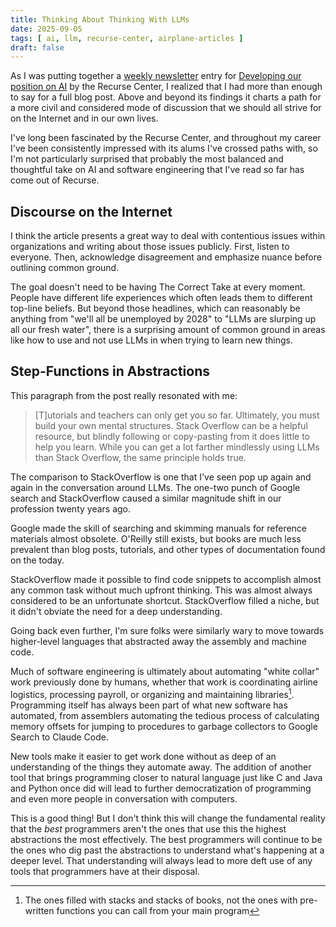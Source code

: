```yaml
---
title: Thinking About Thinking With LLMs
date: 2025-09-05
tags: [ ai, llm, recurse-center, airplane-articles ]
draft: false
---
```


As I was putting together a [weekly newsletter](/weekly) entry for [Developing our
position on AI](https://www.recurse.com/blog/191-developing-our-position-on-ai) by the
Recurse Center, I realized that I had more than enough to say for a full blog post. Above
and beyond its findings it charts a path for a more civil and considered mode of
discussion that we should all strive for on the Internet and in our own lives.

I've long been fascinated by the Recurse Center, and throughout my career I've been
consistently impressed with its alums I've crossed paths with, so I'm not particularly
surprised that probably the most balanced and thoughtful take on AI and software
engineering that I've read so far has come out of Recurse.

## Discourse on the Internet

I think the article presents a great way to deal with contentious issues within
organizations and writing about those issues publicly. First, listen to everyone. Then,
acknowledge disagreement and emphasize nuance before outlining common ground.

The goal doesn't need to be having The Correct Take at every moment. People have different
life experiences which often leads them to different top-line beliefs. But beyond those
headlines, which can reasonably be anything from "we'll all be unemployed by 2028" to
"LLMs are slurping up all our fresh water", there is a surprising amount of common
ground in areas like how to use and not use LLMs in when trying to learn new things.

## Step-Functions in Abstractions

This paragraph from the post really resonated with me:

> [T]utorials and teachers can only get you so far. Ultimately, you must build your own
> mental structures. Stack Overflow can be a helpful resource, but blindly following or
> copy-pasting from it does little to help you learn. While you can get a lot farther
> mindlessly using LLMs than Stack Overflow, the same principle holds true.

The comparison to StackOverflow is one that I've seen pop up again and again in the
conversation around LLMs. The one-two punch of Google search and StackOverflow caused a
similar magnitude shift in our profession twenty years ago.

Google made the skill of searching and skimming manuals for reference materials almost
obsolete. O'Reilly still exists, but books are much less prevalent than blog posts,
tutorials, and other types of documentation found on the today.

StackOverflow made it possible to find code snippets to accomplish almost any common task
without much upfront thinking. This was almost always considered to be an unfortunate
shortcut. StackOverflow filled a niche, but it didn't obviate the need for a deep
understanding.

Going back even further, I'm sure folks were similarly wary to move towards higher-level
languages that abstracted away the assembly and machine code.

Much of software engineering is ultimately about automating "white collar" work previously
done by humans, whether that work is coordinating airline logistics, processing payroll,
or organizing and maintaining libraries[^1]. Programming itself has always been part of
what new software has automated, from assemblers automating the tedious process of
calculating memory offsets for jumping to procedures to garbage collectors to Google
Search to Claude Code.

[^1]: The ones filled with stacks and stacks of books, not the ones with pre-written
    functions you can call from your main program

New tools make it easier to get work done without as deep of an understanding of the
things they automate away. The addition of another tool that brings programming closer to
natural language just like C and Java and Python once did will lead to further
democratization of programming and even more people in conversation with computers.

This is a good thing! But I don't think this will change the fundamental reality that the
_best_ programmers aren't the ones that use this the highest abstractions the most
effectively. The best programmers will continue to be the ones who dig past the
abstractions to understand what's happening at a deeper level. That understanding will
always lead to more deft use of any tools that programmers have at their disposal.


